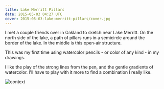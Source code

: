```yaml
---
title: Lake Merritt Pillars
date: 2015-05-03 04:27 UTC
cover: 2015-05-03-lake-merritt-pillars/cover.jpg
---
```


I met a couple friends over in Oakland to sketch near Lake Merritt.
On the north side of the lake, a path of pillars runs in a semicircle
around the border of the lake. In the middle is this open-air structure.

This was my first time using watercolor pencils -
or color of any kind - in my drawings.

I like the play of the strong lines from the pen,
and the gentle gradients of watercolor.
I'll have to play with it more to find a combination I really like.

![context](/sketches/2015-05-03-lake-merritt-pillars/context.jpg)

